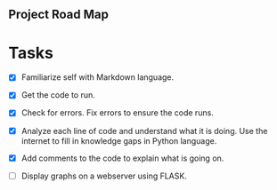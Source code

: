 ## Project Road Map

# Tasks
- [x] Familiarize self with Markdown language.
- [x] Get the code to run.
- [x] Check for errors. Fix errors to ensure the code runs.
- [x] Analyze each line of code and understand what it is doing. Use the internet to fill in knowledge gaps in Python language. 
- [x] Add comments to the code to explain what is going on.
- [ ] Display graphs on a webserver using FLASK.


